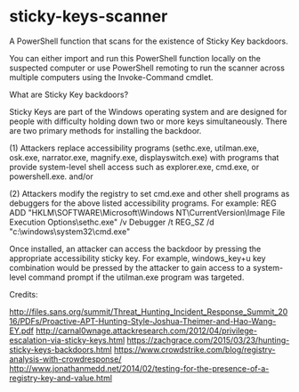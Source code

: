 # sticky-keys-scanner

A PowerShell function that scans for the existence of Sticky Key backdoors.

You can either import and run this PowerShell function locally on the suspected computer
or use PowerShell remoting to run the scanner across multiple computers using the Invoke-Command
cmdlet.

What are Sticky Key backdoors?

Sticky Keys are part of the Windows operating system and are designed for people with difficulty
holding down two or more keys simultaneously.  There are two primary methods for installing the backdoor.

(1) Attackers replace accessibility programs (sethc.exe, utilman.exe, osk.exe, narrator.exe, magnify.exe, 
displayswitch.exe) with programs that provide system-level shell access such as explorer.exe, cmd.exe, 
or powershell.exe. and/or

(2) Attackers modify the registry to set cmd.exe and other shell programs as debuggers for the above listed
accessibility programs.  For example:  REG ADD "HKLM\SOFTWARE\Microsoft\Windows NT\CurrentVersion\Image File
Execution Options\sethc.exe" /v Debugger /t REG_SZ /d "c:\windows\system32\cmd.exe"

Once installed, an attacker can access the backdoor by pressing the appropriate accessibility sticky key.
For example, windows_key+u key combination would be pressed by the attacker to gain access to a system-level command 
prompt if the utilman.exe program was targeted.

Credits:

http://files.sans.org/summit/Threat_Hunting_Incident_Response_Summit_2016/PDFs/Proactive-APT-Hunting-Style-Joshua-Theimer-and-Hao-Wang-EY.pdf
http://carnal0wnage.attackresearch.com/2012/04/privilege-escalation-via-sticky-keys.html
https://zachgrace.com/2015/03/23/hunting-sticky-keys-backdoors.html
https://www.crowdstrike.com/blog/registry-analysis-with-crowdresponse/
http://www.jonathanmedd.net/2014/02/testing-for-the-presence-of-a-registry-key-and-value.html
